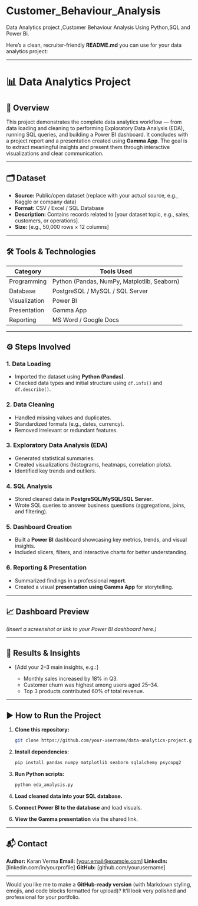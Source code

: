 # Customer_Behaviour_Analysis
Data Analytics project ,Customer Behaviour Analysis Using Python,SQL and Power Bi. 

Here’s a clean, recruiter-friendly **README.md** you can use for your data analytics project:

---

# 📊 Data Analytics Project

## 🧩 Overview

This project demonstrates the complete data analytics workflow — from data loading and cleaning to performing Exploratory Data Analysis (EDA), running SQL queries, and building a Power BI dashboard. It concludes with a project report and a presentation created using **Gamma App**.
The goal is to extract meaningful insights and present them through interactive visualizations and clear communication.

---

## 🗂️ Dataset

* **Source:** Public/open dataset (replace with your actual source, e.g., Kaggle or company data)
* **Format:** CSV / Excel / SQL Database
* **Description:** Contains records related to [your dataset topic, e.g., sales, customers, or operations].
* **Size:** [e.g., 50,000 rows × 12 columns]

---

## 🛠️ Tools & Technologies

| Category      | Tools Used                                  |
| ------------- | ------------------------------------------- |
| Programming   | Python (Pandas, NumPy, Matplotlib, Seaborn) |
| Database      | PostgreSQL / MySQL / SQL Server             |
| Visualization | Power BI                                    |
| Presentation  | Gamma App                                   |
| Reporting     | MS Word / Google Docs                       |

---

## ⚙️ Steps Involved

### 1. **Data Loading**

* Imported the dataset using **Python (Pandas)**.
* Checked data types and initial structure using `df.info()` and `df.describe()`.

### 2. **Data Cleaning**

* Handled missing values and duplicates.
* Standardized formats (e.g., dates, currency).
* Removed irrelevant or redundant features.

### 3. **Exploratory Data Analysis (EDA)**

* Generated statistical summaries.
* Created visualizations (histograms, heatmaps, correlation plots).
* Identified key trends and outliers.

### 4. **SQL Analysis**

* Stored cleaned data in **PostgreSQL/MySQL/SQL Server**.
* Wrote SQL queries to answer business questions (aggregations, joins, and filtering).

### 5. **Dashboard Creation**

* Built a **Power BI** dashboard showcasing key metrics, trends, and visual insights.
* Included slicers, filters, and interactive charts for better understanding.

### 6. **Reporting & Presentation**

* Summarized findings in a professional **report**.
* Created a visual **presentation using Gamma App** for storytelling.

---

## 📈 Dashboard Preview

*(Insert a screenshot or link to your Power BI dashboard here.)*

---

## 🧠 Results & Insights

* [Add your 2–3 main insights, e.g.:]

  * Monthly sales increased by 18% in Q3.
  * Customer churn was highest among users aged 25–34.
  * Top 3 products contributed 60% of total revenue.

---

## ▶️ How to Run the Project

1. **Clone this repository:**

   ```bash
   git clone https://github.com/your-username/data-analytics-project.git
   ```
2. **Install dependencies:**

   ```bash
   pip install pandas numpy matplotlib seaborn sqlalchemy psycopg2
   ```
3. **Run Python scripts:**

   ```bash
   python eda_analysis.py
   ```
4. **Load cleaned data into your SQL database.**
5. **Connect Power BI to the database** and load visuals.
6. **View the Gamma presentation** via the shared link.

---

## 📬 Contact

**Author:** Karan Verma
**Email:** [[your.email@example.com](mailto:your.email@example.com)]
**LinkedIn:** [linkedin.com/in/yourprofile]
**GitHub:** [github.com/yourusername]

---

Would you like me to make a **GitHub-ready version** (with Markdown styling, emojis, and code blocks formatted for upload)? It’ll look very polished and professional for your portfolio.
